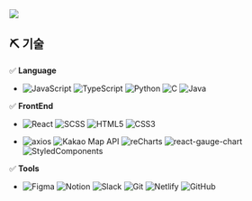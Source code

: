 <img src="https://capsule-render.vercel.app/api?type=waving&height=200&text=JINY&desc=Web%20Frontend%20Developer&fontAlign=80&fontAlignY=40&color=gradient"/>


## ⛏️ 기술

✅ **Language**
- ![JavaScript](https://img.shields.io/badge/JavaScript-3776AB?style=for-the-badge&logo=javascript&logoColor=white)
![TypeScript](https://img.shields.io/badge/typescript-%233178C6.svg?&style=for-the-badge&logo=typescript&logoColor=white)
![Python](https://img.shields.io/badge/Python-3776AB?style=for-the-badge&logo=python&logoColor=white)
![C](https://img.shields.io/badge/C-A8B9CC?style=for-the-badge&logo=c&logoColor=white)
![Java](https://img.shields.io/badge/Java-007396?style=for-the-badge&logo=java&logoColor=white)

✅ **FrontEnd**
- ![React](https://img.shields.io/badge/React-61DAFB?style=for-the-badge&logo=react&logoColor=black)
![SCSS](https://img.shields.io/badge/SCSS-CC6699?style=for-the-badge&logo=sass&logoColor=white)
![HTML5](https://img.shields.io/badge/HTML5-E34F26?style=for-the-badge&logo=html5&logoColor=white)
![CSS3](https://img.shields.io/badge/CSS3-1572B6?style=for-the-badge&logo=css3&logoColor=white)

- ![axios](https://img.shields.io/badge/axios-5A29E4?style=for-the-badge&logo=axios&logoColor=white)
![Kakao Map API](https://img.shields.io/badge/Kakao%20Map%20API-FFCD00?style=for-the-badge&logo=kakao&logoColor=white)
![reCharts](https://img.shields.io/badge/reCharts-FF6384?style=for-the-badge&logo=recharts&logoColor=white)
![react-gauge-chart](https://img.shields.io/badge/react--gauge--chart-61DAFB?style=for-the-badge&logo=react&logoColor=white)
![StyledComponents](https://img.shields.io/badge/StyledComponents-DB7093?style=for-the-badge&logo=styled-components&logoColor=white)


✅ **Tools**
- ![Figma](https://img.shields.io/badge/Figma-F24E1E?style=for-the-badge&logo=figma&logoColor=white)
![Notion](https://img.shields.io/badge/Notion-000000?style=for-the-badge&logo=notion&logoColor=white)
![Slack](https://img.shields.io/badge/Slack-4A154B?style=for-the-badge&logo=slack&logoColor=white)
![Git](https://img.shields.io/badge/Git-F05032?style=for-the-badge&logo=git&logoColor=white)
![Netlify](https://img.shields.io/badge/Netlify-00C7B7?style=for-the-badge&logo=netlify&logoColor=white)
![GitHub](https://img.shields.io/badge/GitHub-181717?style=for-the-badge&logo=github&logoColor=white)
